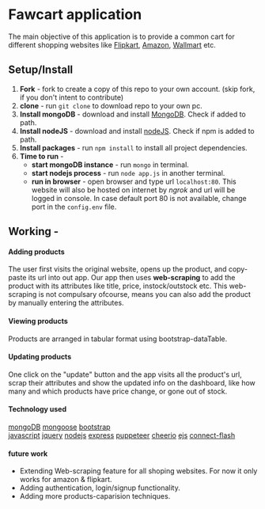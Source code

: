 # Fawcart application

The main objective of this application is to provide a common cart for different shopping websites like [Flipkart](https://www.flipkart.com), [Amazon](https://www.amazon.in), [Wallmart](https://www.wallmart.com) etc.

## Setup/Install
1. __Fork__ - fork to create a copy of this repo to your own account. (skip fork, if you don't intent to contribute)
2. __clone__ - run `git clone` to download repo to your own pc.
3. __Install mongoDB__ - download and install [MongoDB](https://www.mongodb.com/try/download/community). Check if added to path.
4. __Install nodeJS__ - download and install [nodeJS](https://nodejs.org/en/download/). Check if npm is added to path.
5. __Install packages__ - run `npm install` to install all project dependencies.
6. __Time to run__ -
    - __start mongoDB instance__ - run `mongo` in terminal.
    - __start nodejs process__ - run `node app.js` in another terminal.
    - __run in browser__ - open browser and type url `localhost:80`. This website will also be hosted on internet by _ngrok_ and url will be logged in console. In case default port 80 is not available, change port in the `config.env` file.


## Working -
#### Adding products
The user first visits the original website, opens up the product, and copy-paste its url into out app. Our app then uses **web-scraping** to add the product with its attributes like title, price, instock/outstock etc. This web-scraping is not compulsary ofcourse, means you can also add the product by manually entering the attributes.

#### Viewing products
Products are arranged in tabular format using bootstrap-dataTable.

#### Updating products
One click on the "update" button and the app visits all the product's url, scrap their attributes and show the updated info on the dashboard, like how many and which products have price change, or gone out of stock.

#### Technology used
[mongoDB](https://docs.mongodb.com/guides)
[mongoose](https://mongoosejs.com/docs)
[bootstrap](https://getbootstrap.com/docs)	
[javascript](https://javascript.info)
[jquery](https://learn.jquery.com)
[nodejs](https://nodejs.org/en/docs/guides)
[express](https://expressjs.com)
[puppeteer](https://pptr.dev)
[cheerio](https://github.com/cheeriojs/cheerio)
[ejs](https://ejs.co)
[connect-flash](https://github.com/jaredhanson/connect-flash)

#### future work
- Extending Web-scraping feature for all shoping websites. For now it only works for amazon & flipkart.
- Adding authentication, login/signup functionality.
- Adding more products-caparision techniques.

